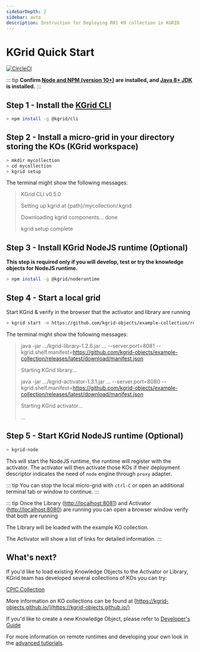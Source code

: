 ```yaml
---
sidebarDepth: 2
sidebar: auto
description: Instruction for Deploying R01 KO collection in KGRID
---
```

# KGrid Quick Start

[![CircleCI](https://circleci.com/gh/kgrid/guides.svg?style=svg)](https://circleci.com/gh/kgrid/guides)

::: tip
**Confirm [Node and NPM (version 10+)](https://nodejs.org) are installed, and [Java 8+ JDK](https://www.oracle.com/technetwork/java/javase/downloads/index.html) is installed.**
:::

## Step 1 - Install the [KGrid CLI](https://kgrid.org/kgrid-cli)

```bash
> npm install -g @kgrid/cli
```

## Step 2 - Install a micro-grid in your directory storing the KOs (KGrid workspace)

```bash
> mkdir mycollection
> cd mycollection
> kgrid setup
```
The terminal might show the following messages:
> KGrid CLI v0.5.0
>
> Setting up kgrid at {path}/mycollection/.kgrid
>
> Downloading kgrid components... done
>
> kgrid setup complete


## Step 3 - Install KGrid NodeJS runtime (Optional)

__This step is required only if you will develop, test or try the knowledge objects for NodeJS runtime.__

```bash
> npm install -g @kgrid/noderuntime
```

## Step 4 - Start a local grid

Start KGrid & verify in the browser that the activator and library are running

```bash
> kgrid start -m https://github.com/kgrid-objects/example-collection/releases/latest/download/manifest.json
```

The terminal might show the following messages:
> java -jar .../kgrid-library-1.2.6.jar ...  --server.port=8081 --kgrid.shelf.manifest=https://github.com/kgrid-objects/example-collection/releases/latest/download/manifest.json
>
>
> Starting KGrid library...
>
> java -jar .../kgrid-activator-1.3.1.jar ... --server.port=8080 --kgrid.shelf.manifest=https://github.com/kgrid-objects/example-collection/releases/latest/download/manifest.json
>
>
> Starting KGrid activator...
>
> ...


## Step 5 - Start KGrid NodeJS runtime (Optional)

```bash
> kgrid-node
```

This will start the NodeJS runtime, the runtime will register with the activator. The activator will then activate those KOs if their deployment descriptor indicates the need of `node` engine through `proxy` adapter.


::: tip
You can stop the local micro-grid with `ctrl-C` or open an additional terminal tab or window to continue.
:::

::: tip
Once the Library ([http://localhost:8081](http://localhost:8081)) and Activator ([http://localhost:8080](http://localhost:8080)) are running you can open a browser window verify that both are running

The Library will be loaded with the example KO collection.

The Activator will show a list of links for detailed information.
:::

## What's next?

If you'd like to load existing Knowledge Objects to the Activator or Library, KGrid team has developed several collections of KOs you can try:

[CPIC Collection](https://kgrid-objects.github.io/cpic-collection/deployment/)

More information on KO collections can be found at [https://kgrid-objects.github.io/](https://kgrid-objects.github.io/)

If you'd like to create a new Knowledge Object, please refer to [Developer's Guide](https://kgrid.org/guides/developer/)

For more information on remote runtimes and developing your own look in the [advanced tutiorials](/guides/tutorial/runtimes/overview).
